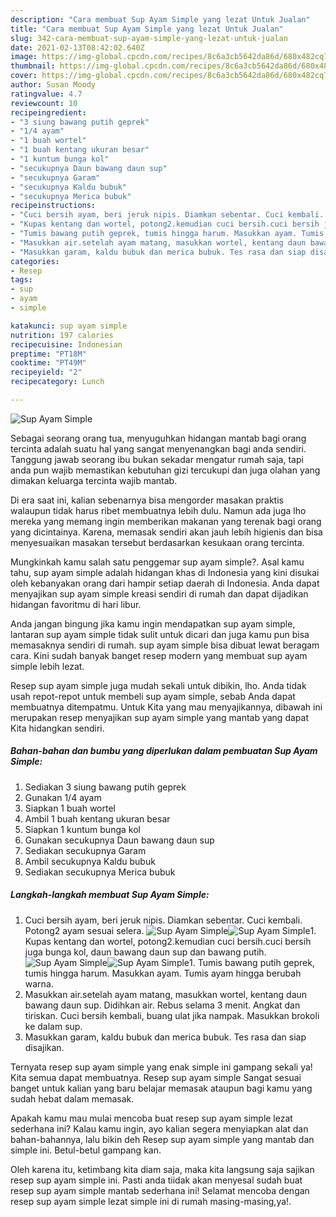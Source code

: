 ```yaml
---
description: "Cara membuat Sup Ayam Simple yang lezat Untuk Jualan"
title: "Cara membuat Sup Ayam Simple yang lezat Untuk Jualan"
slug: 342-cara-membuat-sup-ayam-simple-yang-lezat-untuk-jualan
date: 2021-02-13T08:42:02.640Z
image: https://img-global.cpcdn.com/recipes/8c6a3cb5642da86d/680x482cq70/sup-ayam-simple-foto-resep-utama.jpg
thumbnail: https://img-global.cpcdn.com/recipes/8c6a3cb5642da86d/680x482cq70/sup-ayam-simple-foto-resep-utama.jpg
cover: https://img-global.cpcdn.com/recipes/8c6a3cb5642da86d/680x482cq70/sup-ayam-simple-foto-resep-utama.jpg
author: Susan Moody
ratingvalue: 4.7
reviewcount: 10
recipeingredient:
- "3 siung bawang putih geprek"
- "1/4 ayam"
- "1 buah wortel"
- "1 buah kentang ukuran besar"
- "1 kuntum bunga kol"
- "secukupnya Daun bawang daun sup"
- "secukupnya Garam"
- "secukupnya Kaldu bubuk"
- "secukupnya Merica bubuk"
recipeinstructions:
- "Cuci bersih ayam, beri jeruk nipis. Diamkan sebentar. Cuci kembali. Potong2 ayam sesuai selera."
- "Kupas kentang dan wortel, potong2.kemudian cuci bersih.cuci bersih juga bunga kol, daun bawang daun sup dan bawang putih."
- "Tumis bawang putih geprek, tumis hingga harum. Masukkan ayam. Tumis ayam hingga berubah warna."
- "Masukkan air.setelah ayam matang, masukkan wortel, kentang daun bawang daun sup. Didihkan air. Rebus selama 3 menit. Angkat dan tiriskan. Cuci bersih kembali, buang ulat jika nampak. Masukkan brokoli ke dalam sup."
- "Masukkan garam, kaldu bubuk dan merica bubuk. Tes rasa dan siap disajikan."
categories:
- Resep
tags:
- sup
- ayam
- simple

katakunci: sup ayam simple 
nutrition: 197 calories
recipecuisine: Indonesian
preptime: "PT18M"
cooktime: "PT49M"
recipeyield: "2"
recipecategory: Lunch

---
```



![Sup Ayam Simple](https://img-global.cpcdn.com/recipes/8c6a3cb5642da86d/680x482cq70/sup-ayam-simple-foto-resep-utama.jpg)

Sebagai seorang orang tua, menyuguhkan hidangan mantab bagi orang tercinta adalah suatu hal yang sangat menyenangkan bagi anda sendiri. Tanggung jawab seorang ibu bukan sekadar mengatur rumah saja, tapi anda pun wajib memastikan kebutuhan gizi tercukupi dan juga olahan yang dimakan keluarga tercinta wajib mantab.

Di era  saat ini, kalian sebenarnya bisa mengorder masakan praktis walaupun tidak harus ribet membuatnya lebih dulu. Namun ada juga lho mereka yang memang ingin memberikan makanan yang terenak bagi orang yang dicintainya. Karena, memasak sendiri akan jauh lebih higienis dan bisa menyesuaikan masakan tersebut berdasarkan kesukaan orang tercinta. 



Mungkinkah kamu salah satu penggemar sup ayam simple?. Asal kamu tahu, sup ayam simple adalah hidangan khas di Indonesia yang kini disukai oleh kebanyakan orang dari hampir setiap daerah di Indonesia. Anda dapat menyajikan sup ayam simple kreasi sendiri di rumah dan dapat dijadikan hidangan favoritmu di hari libur.

Anda jangan bingung jika kamu ingin mendapatkan sup ayam simple, lantaran sup ayam simple tidak sulit untuk dicari dan juga kamu pun bisa memasaknya sendiri di rumah. sup ayam simple bisa dibuat lewat beragam cara. Kini sudah banyak banget resep modern yang membuat sup ayam simple lebih lezat.

Resep sup ayam simple juga mudah sekali untuk dibikin, lho. Anda tidak usah repot-repot untuk membeli sup ayam simple, sebab Anda dapat membuatnya ditempatmu. Untuk Kita yang mau menyajikannya, dibawah ini merupakan resep menyajikan sup ayam simple yang mantab yang dapat Kita hidangkan sendiri.

<!--inarticleads1-->

##### Bahan-bahan dan bumbu yang diperlukan dalam pembuatan Sup Ayam Simple:

1. Sediakan 3 siung bawang putih geprek
1. Gunakan 1/4 ayam
1. Siapkan 1 buah wortel
1. Ambil 1 buah kentang ukuran besar
1. Siapkan 1 kuntum bunga kol
1. Gunakan secukupnya Daun bawang daun sup
1. Sediakan secukupnya Garam
1. Ambil secukupnya Kaldu bubuk
1. Sediakan secukupnya Merica bubuk




<!--inarticleads2-->

##### Langkah-langkah membuat Sup Ayam Simple:

1. Cuci bersih ayam, beri jeruk nipis. Diamkan sebentar. Cuci kembali. Potong2 ayam sesuai selera.
<img src="https://img-global.cpcdn.com/steps/ad3279ae91da80f0/160x128cq70/sup-ayam-simple-langkah-memasak-1-foto.jpg" alt="Sup Ayam Simple"><img src="https://img-global.cpcdn.com/steps/f79ac91e5b8200b6/160x128cq70/sup-ayam-simple-langkah-memasak-1-foto.jpg" alt="Sup Ayam Simple">1. Kupas kentang dan wortel, potong2.kemudian cuci bersih.cuci bersih juga bunga kol, daun bawang daun sup dan bawang putih.
<img src="https://img-global.cpcdn.com/steps/b9b25e36b69ad7c3/160x128cq70/sup-ayam-simple-langkah-memasak-2-foto.jpg" alt="Sup Ayam Simple"><img src="https://img-global.cpcdn.com/steps/75610a2a1f0c616b/160x128cq70/sup-ayam-simple-langkah-memasak-2-foto.jpg" alt="Sup Ayam Simple">1. Tumis bawang putih geprek, tumis hingga harum. Masukkan ayam. Tumis ayam hingga berubah warna.
1. Masukkan air.setelah ayam matang, masukkan wortel, kentang daun bawang daun sup. Didihkan air. Rebus selama 3 menit. Angkat dan tiriskan. Cuci bersih kembali, buang ulat jika nampak. Masukkan brokoli ke dalam sup.
1. Masukkan garam, kaldu bubuk dan merica bubuk. Tes rasa dan siap disajikan.




Ternyata resep sup ayam simple yang enak simple ini gampang sekali ya! Kita semua dapat membuatnya. Resep sup ayam simple Sangat sesuai banget untuk kalian yang baru belajar memasak ataupun bagi kamu yang sudah hebat dalam memasak.

Apakah kamu mau mulai mencoba buat resep sup ayam simple lezat sederhana ini? Kalau kamu ingin, ayo kalian segera menyiapkan alat dan bahan-bahannya, lalu bikin deh Resep sup ayam simple yang mantab dan simple ini. Betul-betul gampang kan. 

Oleh karena itu, ketimbang kita diam saja, maka kita langsung saja sajikan resep sup ayam simple ini. Pasti anda tiidak akan menyesal sudah buat resep sup ayam simple mantab sederhana ini! Selamat mencoba dengan resep sup ayam simple lezat simple ini di rumah masing-masing,ya!.

